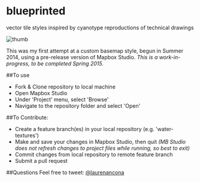 blueprinted
===========================
vector tile styles inspired by cyanotype reproductions of technical drawings

![thumb](https://raw.githubusercontent.com/laurenancona/blueprinted/master/images/thumb.png)

This was my first attempt at a custom basemap style, begun in Summer 2014, using a pre-release version of Mapbox Studio.
_This is a work-in-progress, to be completed Spring 2015._

##To use
 - Fork & Clone repository to local machine
 - Open Mapbox Studio
 - Under 'Project' menu, select 'Browse'
 - Navigate to the repository folder and select 'Open'

##To Contribute:
 - Create a feature branch(es) in your local repository (e.g. 'water-textures')
 - Make and save your changes in Mapbox Studio, then quit _(MB Studio does not refresh changes to project files while running, so best to exit)_
 - Commit changes from local repository to remote feature branch
 - Submit a pull request

 ##Questions
 Feel free to tweet: [@laurenancona](https://twitter.com/laurenancona)